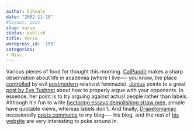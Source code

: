 ```yaml
---
author: kjhealy
date: "2002-11-18"
#layout: post
slug: varia
status: publish
title: Varia
wordpress_id: '155'
categories:
- Misc
---
```


Various pieces of food for thought this morning. [CalPundit](http://calpundit.blogspot.com/2002_11_17_calpundit_archive.html#84674023 "CalPundit") makes a sharp observation about life in academia (where I live—- you know, the place [controlled](http://volokh.blogspot.com) by evil [postmodern](http://www.instapundit.com) relativist feminazis). [Junius](http://junius.blogspot.com) points to a great [post by Eve Tushnet](http://eve-tushnet.blogspot.com/2002_11_01_eve-tushnet_archive.html#84567296) about how to properly argue with your opponents. In essence, her point is to try arguing against actual people rather than labels. Although it's fun to write [hectoring essays demolishing straw men](http://www.dianahsieh.com/lectures/puoc.html), people have quotable views, whereas labels don't. And finally, [Drapetomaniac](http://www.backspace.com/common) occasionally [posts comments](http://fiachra.soc.arizona.edu/blog/archives/000082.html) to my blog—- his blog, and the rest of [his website](http://www.backspace.com/) are very interesting to poke around in.
